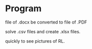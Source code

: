 # Program
file of .docx be converted to file of .PDF

solve .csv files and create .xlsx files.

quickly to see pictures of RL.
